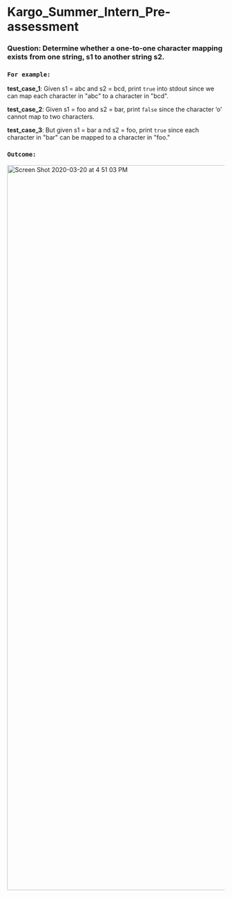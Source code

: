 # Kargo_Summer_Intern_Pre-assessment

### Question: Determine whether a one-to-one character mapping exists from one string, s1 to another string s2.

### `For example:` 

<b>test_case_1</b>: Given ​s1 = abc​ and ​s2 = bcd,​ print `true` into stdout​ since we can map each character in "abc" to a character in "bcd".

<b>test_case_2</b>: Given ​s1 = foo​ and ​s2 = bar,​ print `false`​ since the character ‘o’ cannot map to two characters.

<b>test_case_3</b>: But given ​s1 = bar a​ nd ​s2 = foo​, print `true`​ since each character in "bar" can be mapped to a character in "foo."

### `Outcome:`
<img width="1680" alt="Screen Shot 2020-03-20 at 4 51 03 PM" src="https://user-images.githubusercontent.com/62447418/77209260-34d1d800-6ad4-11ea-9722-e0cee39ca2d5.png">
